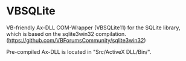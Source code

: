 # VBSQLite
VB-friendly Ax-DLL COM-Wrapper (VBSQLite11) for the SQLite library, which is based on the sqlite3win32 compilation. (https://github.com/VBForumsCommunity/sqlite3win32)

Pre-compiled Ax-DLL is located in "Src/ActiveX DLL/Bin/".
